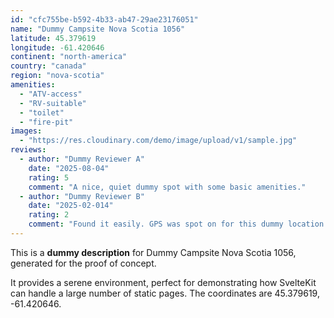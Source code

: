 ```yaml
---
id: "cfc755be-b592-4b33-ab47-29ae23176051"
name: "Dummy Campsite Nova Scotia 1056"
latitude: 45.379619
longitude: -61.420646
continent: "north-america"
country: "canada"
region: "nova-scotia"
amenities:
  - "ATV-access"
  - "RV-suitable"
  - "toilet"
  - "fire-pit"
images:
  - "https://res.cloudinary.com/demo/image/upload/v1/sample.jpg"
reviews:
  - author: "Dummy Reviewer A"
    date: "2025-08-04"
    rating: 5
    comment: "A nice, quiet dummy spot with some basic amenities."
  - author: "Dummy Reviewer B"
    date: "2025-02-014"
    rating: 2
    comment: "Found it easily. GPS was spot on for this dummy location."
---
```


This is a **dummy description** for Dummy Campsite Nova Scotia 1056, generated for the proof of concept.

It provides a serene environment, perfect for demonstrating how SvelteKit can handle a large number of static pages. The coordinates are 45.379619, -61.420646.
